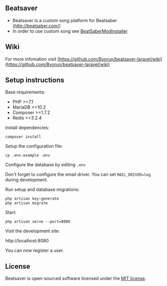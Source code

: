 ## Beatsaver 

- Beatsaver is a custom song platform for Beatsaber (http://beatsaber.com/)
- In order to use custom song see [BeatSaberModInstaller](https://github.com/Umbranoxio/BeatSaberModInstaller/releases)

## Wiki
For more infomation visit [https://github.com/Byorun/beatsaver-laravel/wiki](https://github.com/Byorun/beatsaver-laravel/wiki)

## Setup instructions

Base requirements:

* PHP >=7.1
* MariaDB >=10.2
* Composer >=1.7.2
* Redis >=3.2.4

Install dependencies:

```
composer install
```

Setup the configuration file:

```
cp .env.example .env
```

Configure the database by editing `.env`

Don't forget to configure the email driver. You can set `MAIL_DRIVER=log` during development.

Run setup and database migrations:

```
php artisan key:generate
php artisan migrate
```

Start:

```
php artisan serve --port=8080
```

Visit the development site:

http://localhost:8080

You can now register a user.

## License

Beatsaver is open-sourced software licensed under the [MIT license](https://opensource.org/licenses/MIT).
